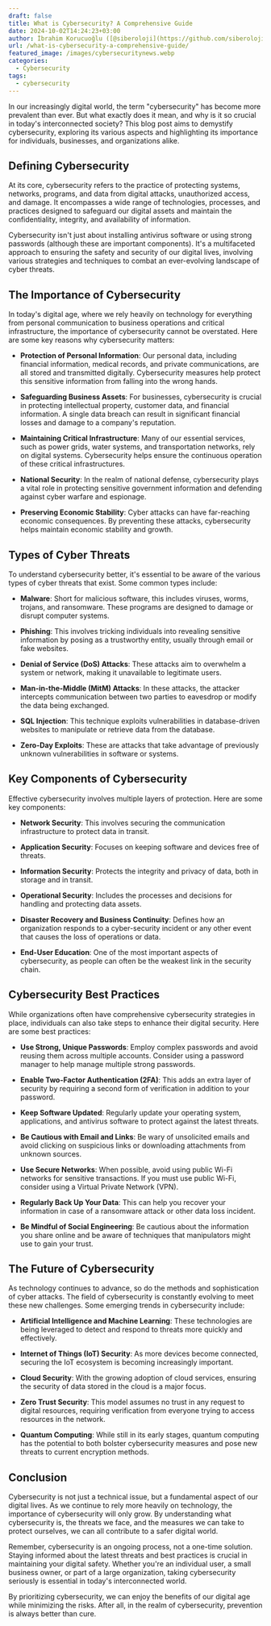 ```yaml
---
draft: false
title: What is Cybersecurity? A Comprehensive Guide
date: 2024-10-02T14:24:23+03:00
author: İbrahim Korucuoğlu ([@siberoloji](https://github.com/siberoloji))
url: /what-is-cybersecurity-a-comprehensive-guide/
featured_image: /images/cybersecuritynews.webp
categories:
  - Cybersecurity
tags:
  - cybersecurity
---
```



In our increasingly digital world, the term "cybersecurity" has become more prevalent than ever. But what exactly does it mean, and why is it so crucial in today's interconnected society? This blog post aims to demystify cybersecurity, exploring its various aspects and highlighting its importance for individuals, businesses, and organizations alike.



## Defining Cybersecurity



At its core, cybersecurity refers to the practice of protecting systems, networks, programs, and data from digital attacks, unauthorized access, and damage. It encompasses a wide range of technologies, processes, and practices designed to safeguard our digital assets and maintain the confidentiality, integrity, and availability of information.



Cybersecurity isn't just about installing antivirus software or using strong passwords (although these are important components). It's a multifaceted approach to ensuring the safety and security of our digital lives, involving various strategies and techniques to combat an ever-evolving landscape of cyber threats.



## The Importance of Cybersecurity



In today's digital age, where we rely heavily on technology for everything from personal communication to business operations and critical infrastructure, the importance of cybersecurity cannot be overstated. Here are some key reasons why cybersecurity matters:


* **Protection of Personal Information**: Our personal data, including financial information, medical records, and private communications, are all stored and transmitted digitally. Cybersecurity measures help protect this sensitive information from falling into the wrong hands.

* **Safeguarding Business Assets**: For businesses, cybersecurity is crucial in protecting intellectual property, customer data, and financial information. A single data breach can result in significant financial losses and damage to a company's reputation.

* **Maintaining Critical Infrastructure**: Many of our essential services, such as power grids, water systems, and transportation networks, rely on digital systems. Cybersecurity helps ensure the continuous operation of these critical infrastructures.

* **National Security**: In the realm of national defense, cybersecurity plays a vital role in protecting sensitive government information and defending against cyber warfare and espionage.

* **Preserving Economic Stability**: Cyber attacks can have far-reaching economic consequences. By preventing these attacks, cybersecurity helps maintain economic stability and growth.




## Types of Cyber Threats



To understand cybersecurity better, it's essential to be aware of the various types of cyber threats that exist. Some common types include:


* **Malware**: Short for malicious software, this includes viruses, worms, trojans, and ransomware. These programs are designed to damage or disrupt computer systems.

* **Phishing**: This involves tricking individuals into revealing sensitive information by posing as a trustworthy entity, usually through email or fake websites.

* **Denial of Service (DoS) Attacks**: These attacks aim to overwhelm a system or network, making it unavailable to legitimate users.

* **Man-in-the-Middle (MitM) Attacks**: In these attacks, the attacker intercepts communication between two parties to eavesdrop or modify the data being exchanged.

* **SQL Injection**: This technique exploits vulnerabilities in database-driven websites to manipulate or retrieve data from the database.

* **Zero-Day Exploits**: These are attacks that take advantage of previously unknown vulnerabilities in software or systems.




## Key Components of Cybersecurity



Effective cybersecurity involves multiple layers of protection. Here are some key components:


* **Network Security**: This involves securing the communication infrastructure to protect data in transit.

* **Application Security**: Focuses on keeping software and devices free of threats.

* **Information Security**: Protects the integrity and privacy of data, both in storage and in transit.

* **Operational Security**: Includes the processes and decisions for handling and protecting data assets.

* **Disaster Recovery and Business Continuity**: Defines how an organization responds to a cyber-security incident or any other event that causes the loss of operations or data.

* **End-User Education**: One of the most important aspects of cybersecurity, as people can often be the weakest link in the security chain.




## Cybersecurity Best Practices



While organizations often have comprehensive cybersecurity strategies in place, individuals can also take steps to enhance their digital security. Here are some best practices:


* **Use Strong, Unique Passwords**: Employ complex passwords and avoid reusing them across multiple accounts. Consider using a password manager to help manage multiple strong passwords.

* **Enable Two-Factor Authentication (2FA)**: This adds an extra layer of security by requiring a second form of verification in addition to your password.

* **Keep Software Updated**: Regularly update your operating system, applications, and antivirus software to protect against the latest threats.

* **Be Cautious with Email and Links**: Be wary of unsolicited emails and avoid clicking on suspicious links or downloading attachments from unknown sources.

* **Use Secure Networks**: When possible, avoid using public Wi-Fi networks for sensitive transactions. If you must use public Wi-Fi, consider using a Virtual Private Network (VPN).

* **Regularly Back Up Your Data**: This can help you recover your information in case of a ransomware attack or other data loss incident.

* **Be Mindful of Social Engineering**: Be cautious about the information you share online and be aware of techniques that manipulators might use to gain your trust.




## The Future of Cybersecurity



As technology continues to advance, so do the methods and sophistication of cyber attacks. The field of cybersecurity is constantly evolving to meet these new challenges. Some emerging trends in cybersecurity include:


* **Artificial Intelligence and Machine Learning**: These technologies are being leveraged to detect and respond to threats more quickly and effectively.

* **Internet of Things (IoT) Security**: As more devices become connected, securing the IoT ecosystem is becoming increasingly important.

* **Cloud Security**: With the growing adoption of cloud services, ensuring the security of data stored in the cloud is a major focus.

* **Zero Trust Security**: This model assumes no trust in any request to digital resources, requiring verification from everyone trying to access resources in the network.

* **Quantum Computing**: While still in its early stages, quantum computing has the potential to both bolster cybersecurity measures and pose new threats to current encryption methods.




## Conclusion



Cybersecurity is not just a technical issue, but a fundamental aspect of our digital lives. As we continue to rely more heavily on technology, the importance of cybersecurity will only grow. By understanding what cybersecurity is, the threats we face, and the measures we can take to protect ourselves, we can all contribute to a safer digital world.



Remember, cybersecurity is an ongoing process, not a one-time solution. Staying informed about the latest threats and best practices is crucial in maintaining your digital safety. Whether you're an individual user, a small business owner, or part of a large organization, taking cybersecurity seriously is essential in today's interconnected world.



By prioritizing cybersecurity, we can enjoy the benefits of our digital age while minimizing the risks. After all, in the realm of cybersecurity, prevention is always better than cure.
